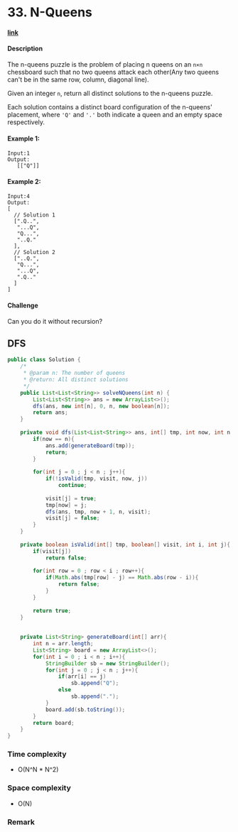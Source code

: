 # 33. N-Queens

#### [link](https://www.lintcode.com/problem/n-queens/)

#### Description
The n-queens puzzle is the problem of placing n queens on an `n×n` chessboard such that no two queens attack each other(Any two queens can't be in the same row, column, diagonal line).

Given an integer `n`, return all distinct solutions to the n-queens puzzle.

Each solution contains a distinct board configuration of the n-queens' placement, where `'Q'` and `'.'` both indicate a queen and an empty space respectively.

#### Example 1:
```
Input:1
Output:
   [["Q"]]
```
#### Example 2:
```
Input:4
Output:
[
  // Solution 1
  [".Q..",
   "...Q",
   "Q...",
   "..Q."
  ],
  // Solution 2
  ["..Q.",
   "Q...",
   "...Q",
   ".Q.."
  ]
]
```
#### Challenge
Can you do it without recursion?

## DFS
```java
public class Solution {
    /*
     * @param n: The number of queens
     * @return: All distinct solutions
     */
    public List<List<String>> solveNQueens(int n) {
        List<List<String>> ans = new ArrayList<>();
        dfs(ans, new int[n], 0, n, new boolean[n]);
        return ans;
    }
    
    private void dfs(List<List<String>> ans, int[] tmp, int now, int n, boolean visit[]){
        if(now == n){
            ans.add(generateBoard(tmp));
            return;
        }
        
        for(int j = 0 ; j < n ; j++){
            if(!isValid(tmp, visit, now, j))
                continue;
                
            visit[j] = true;
            tmp[now] = j;
            dfs(ans, tmp, now + 1, n, visit);
            visit[j] = false;
        }
    }
    
    private boolean isValid(int[] tmp, boolean[] visit, int i, int j){
        if(visit[j])
            return false;
                
        for(int row = 0 ; row < i ; row++){
            if(Math.abs(tmp[row] - j) == Math.abs(row - i)){
                return false;
            }
        }
        
        return true;
    }
    
    
    private List<String> generateBoard(int[] arr){
        int n = arr.length;
        List<String> board = new ArrayList<>();
        for(int i = 0 ; i < n ; i++){
            StringBuilder sb = new StringBuilder();
            for(int j = 0 ; j < n ; j++){
                if(arr[i] == j)
                    sb.append("Q");
                else
                    sb.append(".");
            }
            board.add(sb.toString());
        }
        return board;
    }
}
```
### Time complexity
* O(N^N * N^2)
### Space complexity
* O(N)
### Remark